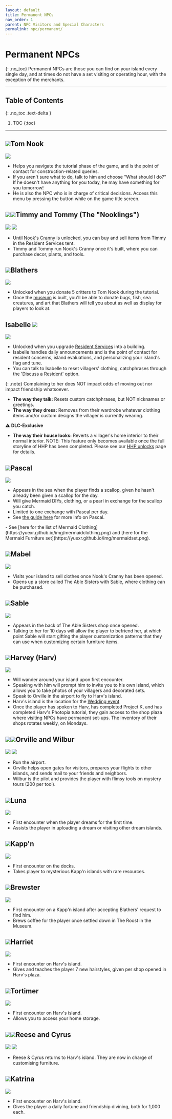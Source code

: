 ```yaml
---
layout: default
title: Permanent NPCs
nav_order: 1
parent: NPC Visitors and Special Characters
permalink: npc/permanent/
---
```


# Permanent NPCs
{: .no_toc}
Permanent NPCs are those you can find on your island every single day, and at times do not have a set visiting or operating hour, with the exception of the merchants. 

* * *
## Table of Contents
{: .no_toc .text-delta }

1. TOC
{:toc}
* * *

## <span><img src="https://acnhcdn.com/latest/NpcIcon/rco.png" id="heading-icon"></span>Tom Nook
<div class="content">
    <img src="https://acnhcdn.com/latest/FtrIcon/PosterNpcSpRco.png">
    <div class="details">
    <ul>
        <li>Helps you navigate the tutorial phase of the game, and is the point of contact for construction-related queries.</li>
        <li>If you aren't sure what to do, talk to him and choose "What should I do?" If he doesn't have anything for you today, he may have something for you tomorrow!</li>
        <li>He is also the NPC who is in charge of critical decisions. Access this menu by pressing the <span class="icon-Minus"></span> button while on the game title screen.</li>
    </ul>
    </div>
</div>

## <span><img src="https://acnhcdn.com/latest/NpcIcon/rcm.png" id="heading-icon"></span><span><img src="https://acnhcdn.com/latest/NpcIcon/rct.png" id="heading-icon"></span>Timmy and Tommy (The "Nooklings")
<div class="content">
    <img src="https://acnhcdn.com/latest/FtrIcon/PosterNpcSpRcm.png">
    <img src="https://acnhcdn.com/latest/FtrIcon/PosterNpcSpRct.png">
    <div class="details">
    <ul>
        <li>Until <a href="/acnhfaq/unlocks#building-unlocks">Nook's Cranny</a> is unlocked, you can buy and sell items from Timmy in the Resident Services tent.</li>
        <li>Timmy and Tommy run Nook's Cranny once it's built, where you can purchase decor, plants, and tools.</li>
    </ul>
    </div>
</div>

## <span><img src="https://acnhcdn.com/latest/NpcIcon/owl.png" id="heading-icon"></span>Blathers
<div class="content">
    <img src="https://acnhcdn.com/latest/FtrIcon/PosterNpcSpOwl.png">
    <div class="details">
    <ul>
        <li>Unlocked when you donate 5 critters to Tom Nook during the tutorial.</li>
        <li>Once the <a href="/acnhfaq/unlocks#building-unlocks">museum</a> is built, you'll be able to donate bugs, fish, sea creatures, and art that Blathers will tell you about as well as display for players to look at. </li>
    </ul>
    </div>
</div>

## Isabelle <span><img src="https://acnhcdn.com/latest/NpcIcon/sza.png" id="heading-icon"></span>
<div class="content">
    <img src="https://acnhcdn.com/latest/FtrIcon/PosterNpcSpSza.png">
    <div class="details">
    <ul>
        <li>Unlocked when you upgrade <a href="/acnhfaq/unlocks#building-unlocks">Resident Services</a> into a building.</li>
        <li>Isabelle handles daily announcements and is the point of contact for resident concerns, island evaluations, and personalizing your island's flag and tune.</li>
        <li>You can talk to Isabelle to reset villagers' clothing, catchphrases through the 'Discuss a Resident' option.</li>        
    </ul>
    </div>
</div>

{: .note}
Complaining to her does NOT impact odds of moving out nor impact friendship whatsoever.

- **The way they talk:** Resets custom catchphrases, but NOT nicknames or greetings.
- **The way they dress:** Removes from their wardrobe whatever clothing items and/or custom designs the villager is currently wearing.

⚠️ **DLC-Exclusive**
- **The way their house looks:** Reverts a villager's home interior to their normal interior.
NOTE: This feature only becomes available once the full storyline of HHP has been completed. Please see our [HHP unlocks](/acnhfaq/hhp/unlocks/) page for details.

## <span><img src="https://acnhcdn.com/latest/NpcIcon/seo.png" id="heading-icon"></span>Pascal
<div class="content">
    <img src="https://acnhcdn.com/latest/FtrIcon/PosterNpcSpSeo.png">
    <div class="details">
    <ul>
        <li>Appears in the sea when the player finds a scallop, given he hasn't already been given a scallop for the day.</li>
        <li>Will give Mermaid DIYs, clothing, or a pearl in exchange for the scallop you catch.</li>
        <li>Limited to one exchange with Pascal per day.</li>
        <li>See <a href="https://yuexr.github.io/img/pascal2.png">the guide here</a> for more info on Pascal.</li>
    </ul>
    </div>
</div>
- See [here for the list of Mermaid Clothing](https://yuexr.github.io/img/mermaidclothing.png) and [here for the Mermaid Furniture set](https://yuexr.github.io/img/mermaidset.png).

## <span><img src="https://acnhcdn.com/latest/NpcIcon/hgh.png" id="heading-icon"></span>Mabel
<div class="content">
    <img src="https://acnhcdn.com/latest/FtrIcon/PosterNpcSpHgh.png">
    <div class="details">
    <ul>
        <li>Visits your island to sell clothes once Nook's Cranny has been opened.</li>
        <li>Opens up a store called The Able Sisters with Sable, where clothing can be purchased.</li>
    </ul>
    </div>
</div>

## <span><img src="https://acnhcdn.com/latest/NpcIcon/hgs.png" id="heading-icon"></span>Sable
<div class="content">
    <img src="https://acnhcdn.com/latest/FtrIcon/PosterNpcSpHgs.png">
    <div class="details">
    <ul>
        <li>Appears in the back of The Able Sisters shop once opened.</li>
        <li>Talking to her for 10 days will allow the player to befriend her, at which point Sable will start gifting the player customization patterns that they can use when customizing certain furniture items.</li>
    </ul>
    </div>
</div>

## <span><img src="https://acnhcdn.com/latest/NpcIcon/spn.png" id="heading-icon"></span>Harvey (Harv)
<div class="content">
    <img src="https://acnhcdn.com/latest/FtrIcon/PosterNpcSpSpn.png">
    <div class="details">
    <ul>
        <li>Will wander around your island upon first encounter.</li>
        <li>Speaking with him will prompt him to invite you to his own island, which allows you to take photos of your villagers and decorated sets.</li>
        <li>Speak to Orville in the airport to fly to Harv's island.</li>
        <li>Harv's island is the location for the <a href="/acnhfaq/events#wedding-season">Wedding event</a></li>
        <li>Once the player has spoken to Harv, has completed Project K, and has completed Harv's Photopia tutorial, they gain access to the shop plaza where visiting NPCs have permanent set-ups. The inventory of their shops rotates weekly, on Mondays.</li>
    </ul>
    </div>
</div>

## <span><img src="https://acnhcdn.com/latest/NpcIcon/dod.png" id="heading-icon"></span><span><img src="https://acnhcdn.com/latest/NpcIcon/doc.png" id="heading-icon"></span>Orville and Wilbur
<div class="content">
    <img src="https://acnhcdn.com/latest/FtrIcon/PosterNpcSpDod.png">
    <img src="https://acnhcdn.com/latest/FtrIcon/PosterNpcSpDoc.png">
    <div class="details">
    <ul>
        <li>Run the airport.</li>
        <li>Orville helps open gates for visitors, prepares your flights to other islands, and sends mail to your friends and neighbors.</li>
        <li>Wilbur is the pilot and provides the player with flimsy tools on mystery tours (200 <span class="icon-NM"></span> per tool).</li>
    </ul>
    </div>
</div>
 
## <span><img src="https://acnhcdn.com/latest/NpcIcon/tap.png" id="heading-icon"></span>Luna
<div class="content">
    <img src="https://acnhcdn.com/latest/FtrIcon/PosterNpcSpTap.png">
    <div class="details">
    <ul>
        <li>First encounter when the player dreams for the first time.</li>
        <li>Assists the player in uploading a dream or visiting other dream islands.</li>
    </ul>
    </div>
</div>

## <span><img src="https://acnhcdn.com/latest/NpcIcon/kpp.png" id="heading-icon"></span>Kapp'n
<div class="content">
    <img src="https://acnhcdn.com/latest/FtrIcon/PosterNpcSpKpp.png">
    <div class="details">
    <ul>
        <li>First encounter on the docks.</li>
        <li>Takes player to mysterious Kapp'n islands with rare resources.</li>
    </ul>
    </div>
</div>

## <span><img src="https://acnhcdn.com/latest/NpcIcon/pge.png" id="heading-icon"></span>Brewster
<div class="content">
    <img src="https://acnhcdn.com/latest/FtrIcon/PosterNpcSpPge.png">
    <div class="details">
    <ul>
        <li>First encounter on a Kapp'n island after accepting Blathers' request to find him.</li>
        <li>Brews coffee for the player once settled down in The Roost in the Museum.</li>
    </ul>
    </div>
</div>

## <span><img src="https://acnhcdn.com/latest/NpcIcon/pooB.png" id="heading-icon"></span>Harriet
<div class="content">
    <img src="https://acnhcdn.com/latest/FtrIcon/PosterNpcSpPoo.png">
    <div class="details">
        <ul>
            <li>First encounter on Harv's island.</li>
            <li>Gives and teaches the player 7 new hairstyles, given per shop opened in Harv's plaza.</li>
        </ul>
    </div>
</div>
        

## <span><img src="https://acnhcdn.com/latest/NpcIcon/ttlA.png" id="heading-icon"></span>Tortimer
<div class="content">
    <img src="https://acnhcdn.com/latest/FtrIcon/PosterNpcSpTtlA.png">
    <div class="details">
        <ul>
            <li>First encounter on Harv's island.</li>
            <li>Allows you to access your home storage.</li>
        </ul>
    </div>
</div>

## <span><img src="https://acnhcdn.com/latest/NpcIcon/alw.png" id="heading-icon"></span><span><img src="https://acnhcdn.com/latest/NpcIcon/alp.png" id="heading-icon"></span>Reese and Cyrus
<div class="content">
    <img src="https://acnhcdn.com/latest/FtrIcon/PosterNpcSpAlw.png">
    <img src="https://acnhcdn.com/latest/FtrIcon/PosterNpcSpAlp.png">
    <div class="details">
        <ul>
            <li>Reese & Cyrus returns to Harv's island. They are now in charge of customising furniture.</li>
        </ul>
    </div>
</div>

## <span><img src="https://acnhcdn.com/latest/NpcIcon/bpt.png" id="heading-icon"></span>Katrina
<div class="content">
    <img src="https://acnhcdn.com/latest/FtrIcon/PosterNpcSpBpt.png">
    <div class="details">
        <ul>
            <li>First encounter on Harv's island.</li>
            <li>Gives the player a daily fortune and friendship divining, both for 1,000 <span class="icon-Bells"></span> each.</li>
        </ul>
    </div>
</div>
